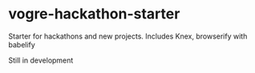 # vogre-hackathon-starter

Starter for hackathons and new projects.
Includes Knex, browserify with babelify

Still in development
